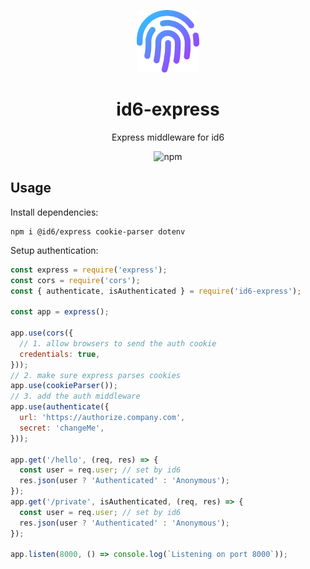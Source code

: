<p align="center">
  <a href="https://id6.io">
    <img alt="id6-logo" src="https://raw.githubusercontent.com/id6/id6-brand/latest/logo/id6-logo-purple.svg" width="100"/>
  </a>
</p>
<h1 align="center">id6-express</h1>
<p align="center">Express middleware for id6</p>

<p align="center">
  <img alt="npm" src="https://img.shields.io/npm/v/@id6/express">
</p>

## Usage

Install dependencies:

```
npm i @id6/express cookie-parser dotenv
```

Setup authentication:

```js
const express = require('express');
const cors = require('cors');
const { authenticate, isAuthenticated } = require('id6-express');

const app = express();

app.use(cors({
  // 1. allow browsers to send the auth cookie
  credentials: true,
}));
// 2. make sure express parses cookies
app.use(cookieParser());
// 3. add the auth middleware
app.use(authenticate({
  url: 'https://authorize.company.com',
  secret: 'changeMe',
}));

app.get('/hello', (req, res) => {
  const user = req.user; // set by id6
  res.json(user ? 'Authenticated' : 'Anonymous');
});
app.get('/private', isAuthenticated, (req, res) => {
  const user = req.user; // set by id6
  res.json(user ? 'Authenticated' : 'Anonymous');
});

app.listen(8000, () => console.log(`Listening on port 8000`));
```
